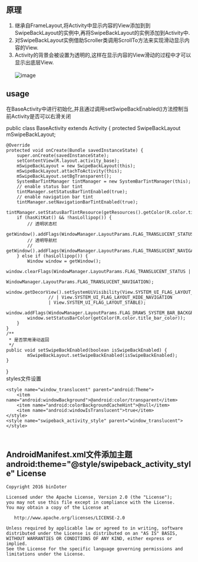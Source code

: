 ## 原理<br>
1. 继承自FrameLayout,将Activity中显示内容的View添加到到SwipeBackLayout的实例中,再将SwipeBackLayout的实例添加到Activity中.<br>
2. 对SwipeBackLayout实例借助Scroller类调用ScrollTo方法来实现滑动显示内容的View.<br>
3. Activity的背景会被设置为透明的,这样在显示内容的View滑动的过程中才可以显示出底层View.<br><br>
![image](https://github.com/binIoter/CommonApp/blob/master/app/src/main/file/review.gif )


## usage<br>
 在BaseActivity中进行初始化,并且通过调用setSwipeBackEnabled()方法控制当前Activity是否可以右滑关闭 <br>
 
 public class BaseActivity extends Activity {
    protected SwipeBackLayout mSwipeBackLayout;

    @Override
    protected void onCreate(Bundle savedInstanceState) {
        super.onCreate(savedInstanceState);
        setContentView(R.layout.activity_base);
        mSwipeBackLayout = new SwipeBackLayout(this);
        mSwipeBackLayout.attachToActivity(this);
        mSwipeBackLayout.setBgTransparent();
        SystemBarTintManager tintManager = new SystemBarTintManager(this);
        // enable status bar tint
        tintManager.setStatusBarTintEnabled(true);
        // enable navigation bar tint
        tintManager.setNavigationBarTintEnabled(true);
        tintManager.setStatusBarTintResource(getResources().getColor(R.color.title_bar_color));
        if (hasKitKat() && !hasLollipop()) {
            // 透明状态栏
            getWindow().addFlags(WindowManager.LayoutParams.FLAG_TRANSLUCENT_STATUS);
            // 透明导航栏
            // getWindow().addFlags(WindowManager.LayoutParams.FLAG_TRANSLUCENT_NAVIGATION);
        } else if (hasLollipop()) {
            Window window = getWindow();
            window.clearFlags(WindowManager.LayoutParams.FLAG_TRANSLUCENT_STATUS |
                    WindowManager.LayoutParams.FLAG_TRANSLUCENT_NAVIGATION);
            window.getDecorView().setSystemUiVisibility(View.SYSTEM_UI_FLAG_LAYOUT_FULLSCREEN
                    // | View.SYSTEM_UI_FLAG_LAYOUT_HIDE_NAVIGATION
                    | View.SYSTEM_UI_FLAG_LAYOUT_STABLE);
            window.addFlags(WindowManager.LayoutParams.FLAG_DRAWS_SYSTEM_BAR_BACKGROUNDS);
            window.setStatusBarColor(getColor(R.color.title_bar_color));
        }
    }
    /**
     * 是否禁用滑动返回
     */
    public void setSwipeBackEnabled(boolean isSwipeBackEnabled) {
            mSwipeBackLayout.setSwipeBackEnabled(isSwipeBackEnabled);
    }
}
<br>styles文件设置<br>

    <style name="window_translucent" parent="android:Theme">
        <item name="android:windowBackground">@android:color/transparent</item>
        <item name="android:colorBackgroundCacheHint">@null</item>
        <item name="android:windowIsTranslucent">true</item>
    </style>
    <style name="swipeback_activity_style" parent="window_translucent"></style>
   
    
<br>AndroidManifest.xml文件添加主题<br>
android:theme="@style/swipeback_activity_style"
License
-------

    Copyright 2016 binIoter

    Licensed under the Apache License, Version 2.0 (the "License");
    you may not use this file except in compliance with the License.
    You may obtain a copy of the License at

       http://www.apache.org/licenses/LICENSE-2.0

    Unless required by applicable law or agreed to in writing, software
    distributed under the License is distributed on an "AS IS" BASIS,
    WITHOUT WARRANTIES OR CONDITIONS OF ANY KIND, either express or implied.
    See the License for the specific language governing permissions and
    limitations under the License.
